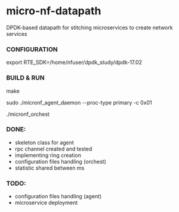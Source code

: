 # micro-nf-datapath
DPDK-based datapath for stitching microservices to create network services    

### CONFIGURATION    
export RTE_SDK=/home/nfuser/dpdk_study/dpdk-17.02   
 
### BUILD & RUN     
make    

sudo ./micronf_agent_daemon --proc-type primary -c 0x01

./micronf_orchest    

### DONE:     
- skeleton class for agent    
- rpc channel created and tested    
- implementing ring creation  
- configuration files handling (orchest)   
- statistic shared between ms

### TODO:    
- configuration files handling (agent)   
- microservice deployment       
